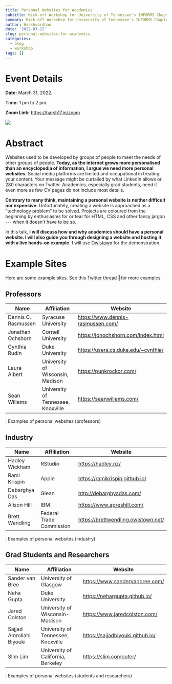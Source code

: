 ```yaml
---
title: Personal Websites for Academics
subtitle: Kick-off Workshop for University of Tennessee's INFORMS Chapter
summary: Kick-off Workshop for University of Tennessee's INFORMS Chapter
author: Harshvardhan
date: '2022-03-22'
slug: personal-websites-for-academics
categories:
  - blog
  - workshop
tags: []
---
```


# Event Details

**Date:** March 31, 2022.

**Time:** 1 pm to 2 pm.

**Zoom Link:** <https://harsh17.in/zoom>

<a target="_blank" href="https://calendar.google.com/event?action=TEMPLATE&amp;tmeid=NGg5MjdiaWZsb3JsNHBoZzFraWVhdjFjZ2UgaHZzYzE3MDhAbQ&amp;tmsrc=hvsc1708%40gmail.com"><img src="https://www.google.com/calendar/images/ext/gc_button1_en.gif" border="0"/></a>

# Abstract

Websites used to be developed by groups of people to meet the needs of other groups of people. **Today, as the internet grows more personalised than an encyclopedia of information, I argue we need more personal websites.** Social media platforms are limited and occupational in treating your content. Your message might be curtailed by what LinkedIn allows or 280 characters on Twitter. Academics, especially grad students, need it even more as few CV pages do not include most details.

**Contrary to many think, maintaining a personal website is neither difficult nor expensive.** Unfortunately, creating a website is approached as a "technology problem" to be solved. Projects are coloured from the beginning by enthusiasms for or fear for HTML, CSS and other fancy jargon --- when it doesn't have to be so.

In this talk, **I will discuss how and why academics should have a personal website. I will also guide you through designing a website and hosting it with a live hands-on example.** I will use [Owlstown](https://www.owlstown.com/) for the demonstration.

# Example Sites

Here are some example sites. See this [Twitter thread](https://twitter.com/juliasonnevend/status/1506957696481824769?s=20&t=lFwqk_cxaejKCzaGUHqNVg) 🧵for more examples.

## Professors

| Name                | Affiliation                        | Website                               |
|------------------|--------------------------|----------------------------|
| Dennis C. Rasmussen | Syracuse University                | <https://www.dennis-rasmussen.com/>   |
| Jonathan Ochshorn   | Cornell University                 | <https://jonochshorn.com/index.html>  |
| Cynthia Rudin       | Duke University                    | <https://users.cs.duke.edu/~cynthia/> |
| Laura Albert        | University of Wisconsin, Madison   | <https://punkrockor.com/>             |
| Sean Willems        | University of Tennessee, Knoxville | <https://seanwillems.com/>            |

: Examples of personal websites (professors)

## Industry

| Name           | Affiliation              | Website                               |
|------------------|----------------------|--------------------------------|
| Hadley Wickham | RStudio                  | <https://hadley.nz/>                  |
| Rami Krispin   | Apple                    | <https://ramikrispin.github.io/>      |
| Debarghya Das  | Glean                    | <http://debarghyadas.com/>            |
| Alison Hill    | IBM                      | <https://www.apreshill.com/>          |
| Brett Wendling | Federal Trade Commission | <https://brettwendling.owlstown.net/> |

: Examples of personal websites (industry)

## Grad Students and Researchers

| Name                     | Affiliation                        | Website                            |
|--------------------|--------------------------|--------------------------|
| Sander van Bree          | University of Glasgow              | <https://www.sandervanbree.com/>   |
| Neha Gupta               | Duke University                    | <https://nehargupta.github.io/>    |
| Jared Colston            | University of Wisconsin-Madison    | <https://www.jaredcolston.com/>    |
| Sajjad Amrollahi Biyouki | University of Tennessee, Knoxville | <https://sajjadbiyouki.github.io/> |
| Slim Lim                 | University of California, Berkeley | <https://slim.computer/>           |

: Examples of personal websites (students and researchers)
